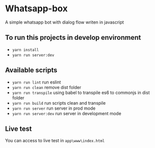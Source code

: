 # Whatsapp-box

A simple whatsapp bot with dialog flow writen in javascript

## To run this projects in develop environment

* `yarn install`
* `yarn run server:dev`

## Available scripts

* `yarn run lint` run eslint
* `yarn run clean` remove dist folder
* `yarn run transpile` using babel to transpile es6 to commonjs in dist folder
* `yarn run build` run scripts clean and transpile
* `yarn run server` run server in prod mode
* `yarn run server:dev` run server in development mode

## Live test

You can access to live test in `app\www\index.html`